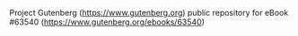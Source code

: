 Project Gutenberg (https://www.gutenberg.org) public repository for eBook #63540 (https://www.gutenberg.org/ebooks/63540)
